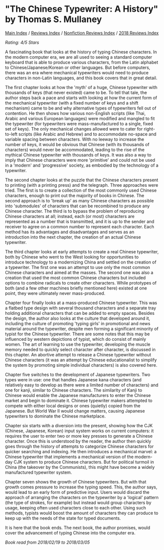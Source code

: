 # "The Chinese Typewriter: A History" by Thomas S. Mullaney

[Main Index](../../../README.md) / [Reviews Index](../../README.md) / [Nonfiction Reviews Index](../README.md) / [2018 Reviews Index](README.md)

*Rating: 4/5 Stars*

A fascinating book that looks at the history of typing Chinese characters. In the modern computer era, we are all used to seeing a standard computer keyboard that is able to produce various characters, from the Latin alphabet to Chinese/Japanese/Korean or other languages. But before computers, there was an era where mechanical typewriters would need to produce characters in non-Latin languages, and this book covers that in great detail.

The first chapter looks at how the 'myth' of a huge, Chinese typewriter with thousands of keys (that never existed) came to be. To tell that tale, the author steps back a pace and starts with looking at how the current form of the mechanical typewriter (with a fixed number of keys and a shift mechanism) came to be and why alternative types of typewriters fell out of contention. He then shows how various non-English scripts (like Thai, Arabic and various European languages) were modified and mangled to fit the typewriter (for typewriters were mass-manufactured to a single, fixed set of keys). The only mechanical changes allowed were to cater for right-to-left scripts (like Arabic and Hebrew) and to accommodate no-space and variable spacing between characters. With no leeway to increase the number of keys, it would be obvious that Chinese (with its thousands of characters) would never be accommodated, leading to the rise of the mythical Chinese typewriter with thousands of keys. It was also a way to imply that Chinese characters were more 'primitive' and could not be used in a 'modern' and 'progressive' society, as embodied by the technology of a typewriter.

The second chapter looks at the puzzle that the Chinese characters present to printing (with a printing press) and the telegraph. Three approaches were tried. The first is to create a collection of the most commonly used Chinese characters, enough to print out the majority of books in Chinese. The second approach is to 'break up' as many Chinese characters as possible into 'submodules' of characters that can be recombined to produce any Chinese character. The third is to bypass the problem of reproducing Chinese characters at all; instead, each (or most) characters are represented as a number that is transmitted, and it is up to the sender and receiver to agree on a common number to represent each character. Each method has its advantages and disadvantages and serves as an introduction into the next chapter, the creation of an actual Chinese typewriter.

The third chapter looks at early attempts to create a real Chinese typewriter, both by Chinese who went to the West looking for opportunities to introduce technology to a modernizing China and settled on the creation of a typewriter. The first one was an attempt to use only the most common Chinese characters and aimed at the masses. The second one was also a creation that used the most common Chinese characters but included options to combine radicals to create other characters. While prototypes of both (and a few other machines briefly mentioned here) existed at one point, they were ultimately never mass-produced.

Chapter four finally looks at a mass-produced Chinese typewriter. This was a flatbed type design with several thousand characters and a separate tray holding additional characters that can be added to empty spaces. Besides the design, the author also looks at the culture that developed around it, including the culture of promoting 'typing girls' in promotional and news material around the typewriter, despite men forming a significant minority of typist for the Chinese typewriter. There are some notes that this may be influenced by western depictions of typist, which do consist of mainly women. The art of learning to use the typewriter, developing the muscle memory needed to quickly select character after character, is discussed in this chapter. An abortive attempt to release a Chinese typewriter without Chinese characters (it was an attempt by Chinese educationalist to simplify the system by promoting simple individual characters) is also covered here.

Chapter five switches to the development of Japanese typewriters. Two types were in use: one that handles Japanese kana characters (and relatively easy to develop as there were a limited number of characters) and one for kanji, similar to Chinese characters. The similarity of Kanji to Chinese would enable the Japanese manufacturers to enter the Chinese market and begin to dominate it. Chinese typewriter makers attempted to compete with either local designs or ones (quietly) copied from the Japanese. But World War II would change matters, causing Japanese typewriters to dominate the Chinese marketplace.

Chapter six starts with a diversion into the present, showing how the CJK (Chinese, Japanese, Korean) input system works on current computers: it requires the user to enter two or more key presses to generate a Chinese character. Once this is understood by the reader, the author then quickly goes through the history of attempts to categorize Chinese characters for quicker searching and indexing. He then introduces a mechanical marvel: a Chinese typewriter that implements a mechanical version of the modern-day CJK system to produce Chinese characters. But for political turmoil in China (the takeover by the Communists), this might have become a widely manufactured typewriter system.

Chapter seven shows the growth of Chinese typewriters. But with that growth comes pressure to increase the typing speed. This, the author says, would lead to an early form of predictive input. Users would discard the approach of arranging the characters on the typewriter by a 'logical' pattern (the type of strokes, for example) but instead would group characters by usage, keeping often used characters close to each other. Using such methods, typists would boost the amount of characters they can produce to keep up with the needs of the state for typed documents.

It is here that the book ends. The next book, the author promises, would cover the advancement of typing Chinese into the computer era.

*Book read from 2018/02/19 to 2018/03/05*
